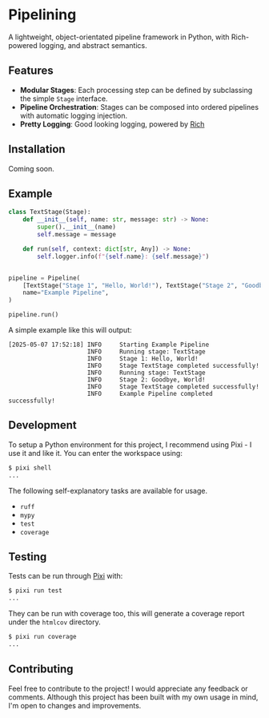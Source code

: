 
# Pipelining

A lightweight, object-orientated pipeline framework in Python, with Rich-powered logging, and abstract semantics.

## Features

- **Modular Stages**: Each processing step can be defined by subclassing the simple `Stage` interface.
- **Pipeline Orchestration**: Stages can be composed into ordered pipelines with automatic logging injection.
- **Pretty Logging**: Good looking logging, powered by [Rich](https://rich.readthedocs.io/en/stable/logging.html)

## Installation

Coming soon.

## Example

```python
class TextStage(Stage):
    def __init__(self, name: str, message: str) -> None:
        super().__init__(name)
        self.message = message

    def run(self, context: dict[str, Any]) -> None:
        self.logger.info(f"{self.name}: {self.message}")


pipeline = Pipeline(
    [TextStage("Stage 1", "Hello, World!"), TextStage("Stage 2", "Goodbye, World!")],
    name="Example Pipeline",
)

pipeline.run()
```

A simple example like this will output:

```text
[2025-05-07 17:52:18] INFO     Starting Example Pipeline                                                                                                                           
                      INFO     Running stage: TextStage                                                                                                                            
                      INFO     Stage 1: Hello, World!                                                                                                                              
                      INFO     Stage TextStage completed successfully!                                                                                                             
                      INFO     Running stage: TextStage                                                                                                                            
                      INFO     Stage 2: Goodbye, World!                                                                                                                            
                      INFO     Stage TextStage completed successfully!                                                                                                             
                      INFO     Example Pipeline completed successfully!                                                                                                            
```

## Development

To setup a Python environment for this project, I recommend using Pixi - I use it and like it. You can enter the workspace using:

```bash
$ pixi shell
...
```

The following self-explanatory tasks are available for usage.

- `ruff`
- `mypy`
- `test`
- `coverage`

## Testing

Tests can be run through [Pixi](https://pixi.sh/latest/) with:

```bash
$ pixi run test
...
```

They can be run with coverage too, this will generate a coverage report under the `htmlcov` directory.

```bash
$ pixi run coverage
...
```

## Contributing

Feel free to contribute to the project! I would appreciate any feedback or comments. Although this project has been built with my own usage in mind, I'm open to changes and improvements.
